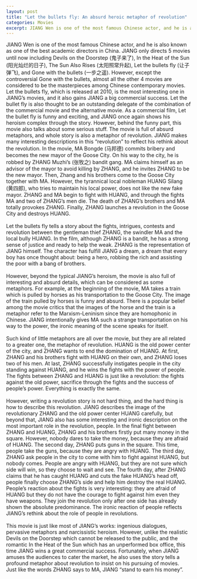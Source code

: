 ```yaml
---
layout: post
title: "Let the bullets fly: An absurd heroic metaphor of revolution"
categories: Movies
excerpt: JIANG Wen is one of the most famous Chinese actor, and he is also known as one of the best academic directors in China. JIANG only directs 5 movies until now including Devils on the Doorstep (鬼子来了), In the Heat of the Sun (阳光灿烂的日子), The Sun Also Rises (太阳照常升起), Let the bullets fly (让子弹飞), and Gone with the bullets (一步之遥).
---
```

JIANG Wen is one of the most famous Chinese actor, and he is also known as one of the best academic directors in China. JIANG only directs 5 movies until now including Devils on the Doorstep (鬼子来了), In the Heat of the Sun (阳光灿烂的日子), The Sun Also Rises (太阳照常升起), Let the bullets fly (让子弹飞), and Gone with the bullets (一步之遥). However, except the controversial Gone with the bullets, almost all the other 4 movies are considered to be the masterpieces among Chinese contemporary movies. Let the bullets fly, which is released at 2010, is the most interesting one in JIANG’s movies, and it also gains JIANG a big commercial success. Let the bullet fly is also thought to be an outstanding delegate of the combination of the commercial movie and the alternative movie. As a commercial film, Let the bullet fly is funny and exciting, and JIANG once again shows his heroism complex through the story. However, behind the funny part, this movie also talks about some serious stuff. The movie is full of absurd metaphors, and whole story is also a metaphor of revolution. JIANG makes many interesting descriptions in this “revolution” to reflect his rethink about the revolution. 
In the movie, MA Bongde (马邦德) commits bribery and becomes the new mayor of the Goose City. On his way to the city, he is robbed by ZHANG Muzhi’s (张牧之) bandit gang. MA claims himself as an advisor of the mayor to avoid killing by ZHANG, and he invites ZHANG to be the new mayor. Then, Zhang and his brothers come to the Goose City together with MA. However, the tyrannical local nobleman HUANG Silang (黄四郎), who tries to maintain his local power, does not like the new fake mayor. ZHANG and MA begin to fight with HUANG, and through the fights MA and two of ZHANG’s men die. The death of ZHANG’s brothers and MA totally provokes ZHANG. Finally, ZHANG launches a revolution in the Goose City and destroys HUANG.
<br>                                                                                                                                                                                                                                 
Let the bullets fly tells a story about the fights, intrigues, contests and revolution between the gentleman thief ZHANG, the swindler MA and the local bully HUANG. In the film, although ZHANG is a bandit, he has a strong sense of justice and ready to help the weak. ZHANG is the representation of JIANG himself. The character has fulfill JIANG a dream, a dream that every boy has once thought about: being a hero, robbing the rich and assisting the poor with a bang of brothers. 
<br>                                                                                                                                                                                                                                 
However, beyond the typical JIANG’s heroism, the movie is also full of interesting and absurd details, which can be considered as some metaphors. For example, at the beginning of the movie, MA takes a train which is pulled by horses as his transportation to the Goose City. The image of the train pulled by horses is funny and absurd. There is a popular belief among the movie critics that the images of the horse and the train is a metaphor refer to the Marxism-Leninism since they are homophonic in Chinese. JIANG intentionally gives MA such a strange transportation on his way to the power, the ironic meaning of the scene speaks for itself. 
<br>                                                                                                                                                                                                                                 
Such kind of little metaphors are all over the movie, but they are all related to a greater one, the metaphor of revolution. HUANG is the old power center of the city, and ZHANG wants to end the domination of HUANG. At first, ZHANG and his brothers fight with HUANG on their own, and ZHANG loses two of his men. At last, ZHANG successfully instigates people in the city standing against HUANG, and he wins the fights with the power of people. The fights between ZHANG and HUANG is just like a revolution: the fights against the old power, sacrifice through the fights and the success of people’s power. Everything is exactly the same. 
<br>                                                                                                                                                                                                                                 
However, writing a revolution story is not hard thing, and the hard thing is how to describe this revolution. JIANG describes the image of the revolutionary ZHANG and the old power center HUANG carefully, but beyond that, JIANG also has some interesting and ironic description on the most important role in the revolution, people. In the final fight between ZHANG and HUANG, ZHANG and his brothers firstly put many money in the square. However, nobody dares to take the money, because they are afraid of HUANG. The second day, ZHANG puts guns in the square. This time, people take the guns, because they are angry with HUANG. The third day, ZHANG ask people in the city to come with him to fight against HUANG, but nobody comes. People are angry with HUANG, but they are not sure which side will win, so they choose to wait and see. The fourth day, after ZHANG claims that he has caught HUANG and cuts the fake HUANG’s head off, people finally choose ZHANG’s side and help him destroy the real HUANG. People’s reaction about the fights is very interesting: they are afraid of HUANG but they do not have the courage to fight against him even they have weapons. They join the revolution only after one side has already shown the absolute predominance. The ironic reaction of people reflects JIANG’s rethink about the role of people in revolutions. 
<br>                                                                                                                                                                                                                                 
This movie is just like most of JIANG’s works: ingenious dialogues, pervasive metaphors and narcissistic heroism. However, unlike the realistic Devils on the Doorstep which cannot be released to the public, and the romantic In the Heat of the Sun which has an unperformed box office, this time JIANG wins a great commercial success. Fortunately, when JIANG amuses the audiences to cater the market, he also uses the story tells a profound metaphor about revolution to insist on his pursuing of movies. Just like the words ZHANG says to MA, JIANG “stand to earn his money”. 
 
